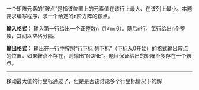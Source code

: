 一个矩阵元素的“鞍点”是指该位置上的元素值在该行上最大、在该列上最小。本题要求编写程序，求一个给定的n阶方阵的鞍点。

**输入格式：**
输入第一行给出一个正整数n（1≤n≤6）。随后n行，每行给出n个整数，其间以空格分隔。

**输出格式：**
输出在一行中按照“行下标 列下标”（下标从0开始）的格式输出鞍点的位置。如果鞍点不存在，则输出“NONE”。题目保证给出的矩阵至多存在一个鞍点。

----------

移动最大值的行坐标通过了，但是是否该讨论多个行坐标情况下的解